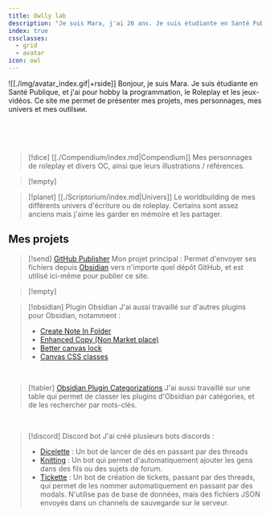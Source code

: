 ```yaml
---
title: Owlly lab
description: "Je suis Mara, j'ai 26 ans. Je suis étudiante en Santé Publique, et j'ai pour hobby la programmation, le Roleplay et les jeux-vidéos. Ce site me permet de présenter mes projets, mes personnages, mes univers et mes outils."
index: true
cssclasses:
  - grid
  - avatar
icon: owl
---
```


![[./img/avatar_index.gif|+rside]]
Bonjour, je suis Mara. Je suis étudiante en Santé Publique, et j'ai pour hobby la programmation, le Roleplay et les jeux-vidéos. Ce site me permet de présenter mes projets, mes personnages, mes univers et mes outilsии.

<br/>
<br/>
<br/>

> [!dice] [[./Compendium/index.md|Compendium]]
> Mes personnages de roleplay et divers OC, ainsi que leurs illustrations / références.

> [!empty]

> [!planet] [[./Scriptorium/index.md|Univers]]
> Le worldbuilding de mes différents univers d'écriture ou de roleplay. Certains sont assez anciens mais j'aime les garder en mémoire et les partager.

## Mes projets

> [!send] [GitHub Publisher](https://obsidian-publisher.netlify.app/)
> Mon projet principal : Permet d'envoyer ses fichiers depuis [Obsidian](https://obsidian.md/) vers n'importe quel dépôt GitHub, et est utilisé ici-même pour publier ce site.

> [!empty]

> [!obsidian] Plugin Obsidian
> J'ai aussi travaillé sur d'autres plugins pour Obsidian, notamment :
>
> - [Create Note In Folder](https://github.com/Lisandra-dev/obsidian-create-note-in-folder)
> - [Enhanced Copy (Non Market place)](https://github.com/Lisandra-dev/obsidian-enhanced-copy)
> - [Better canvas lock](https://github.com/Lisandra-dev/obsidian-better-canvas-lock)
> - [Canvas CSS classes](https://github.com/Lisandra-dev/obsidian-canvas-css-class)

<br/>

> [!tabler] [Obsidian Plugin Categorizations](https://cloud.seatable.io/dtable/external-links/37f27445cf4745178e06/)
> J'ai aussi travaillé sur une table qui permet de classer les plugins d'Obsidian par catégories, et de les rechercher par mots-clés.

<br/>

> [!discord] Discord bot
> J'ai créé plusieurs bots discords :
>
> - [Dicelette](https://github.com/Lisandra-dev/discord-dicelette/blob/main/README.fr.md) : Un bot de lancer de dés en passant par des threads
> - [Knitting](https://github.com/Lisandra-dev/Knitting-bot/blob/master/README_FR.md) : Un bot qui permet d'automatiquement ajouter les gens dans des fils ou des sujets de forum.
> - [Tickette](https://github.com/Lisandra-dev/tickette-bot) : Un bot de création de tickets, passant par des threads, qui permet de les nommer automatiquement en passant par des modals. N'utilise pas de base de données, mais des fichiers JSON envoyés dans un channels de sauvegarde sur le serveur.
